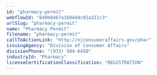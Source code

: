 ```yaml
---
id: "pharmacy-permit"
webflowId: "640b8467a1b0444c01a311c3"
urlSlug: "pharmacy-permit"
name: "Pharmacy Permit"
filename: "pharmacy-permit"
callToActionLink: "http://njconsumeraffairs.gov/phar"
issuingAgency: "Division of Consumer Affairs"
divisionPhone: "(973) 504-6450"
industryId: "Pharmacy"
licenseCertificationClassification: "REGISTRATION"
---
```

